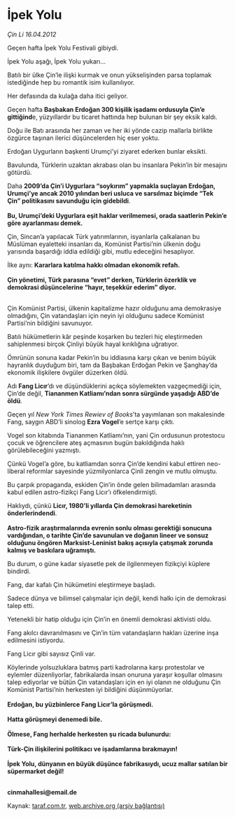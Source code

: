 # İpek Yolu

*Çin Li 16.04.2012*

<div class="yazi"><p>Geçen hafta İpek Yolu Festivali gibiydi.</p>
<p>İpek Yolu aşağı, İpek Yolu yukarı...</p>
<p>Batılı bir ülke Çin’le ilişki kurmak ve onun yükselişinden parsa toplamak istediğinde hep bu romantik isim kullanılıyor.</p>
<p>Her defasında da kulağa daha itici geliyor.</p>
<p>Geçen hafta <b>Başbakan Erdoğan 300 kişilik işadamı ordusuyla Çin’e gittiğind</b>e, yüzyıllardır bu ticaret hattında hep bulunan bir şey eksik kaldı.</p>
<p>Doğu ile Batı arasında her zaman ve her iki yönde cazip mallarla birlikte özgürce taşınan ilerici düşüncelerden hiç eser yoktu.</p>
<p>Erdoğan Uygurların başkenti Urumçi’yi ziyaret ederken bunlar eksikti.</p>
<p>Bavulunda, Türklerin uzaktan akrabası olan bu insanlara Pekin’in bir mesajını götürdü.</p>
<p>Daha <b>2009’da Çin’i Uygurlara “soykırım” yapmakla suçlayan Erdoğan, Urumçi’ye ancak 2010 yılından beri usluca ve sarsılmaz biçimde “Tek Çin” politikasını savunduğu için gidebildi</b>.<br/><br/><b>Bu, Urumçi’deki Uygurlara eşit haklar verilmemesi, orada saatlerin Pekin’e göre ayarlanması demek.</b></p>
<p>Çin, Sincan’a yapılacak Türk yatırımlarının, isyanlarla çalkalanan bu Müslüman eyaletteki insanları da, Komünist Partisi’nin ülkenin doğu yarısında başardığı iddia edildiği gibi, mutlu edeceğini hesaplıyor.</p>
<p>İlke aynı: <b>Kararlara katılma hakkı olmadan ekonomik refah.<br/><br/></b><b>Çin yönetimi, Türk parasına “evet” derken, Türklerin özerklik ve demokrasi düşüncelerine “hayır, teşekkür ederim” diyor.</b></p>
<p><b><br/></b>Çin Komünist Partisi, ülkenin kapitalizme hazır olduğunu ama demokrasiye olmadığını, Çin vatandaşları için neyin iyi olduğunu sadece Komünist Partisi’nin bildiğini savunuyor.</p>
<p>Batılı hükümetlerin kâr peşinde koşarken bu tezleri hiç eleştirmeden sahiplenmesi birçok Çinliyi büyük hayal kırıklığına uğratıyor.</p>
<p>Ömrünün sonuna kadar Pekin’in bu iddiasına karşı çıkan ve benim büyük hayranlık duyduğum biri, tam da Başbakan Erdoğan Pekin ve Şanghay’da ekonomik ilişkilere övgüler düzerken öldü.</p>
<p>Adı <b>Fang Licır</b>’dı ve düşündüklerini açıkça söylemekten vazgeçmediği için, Çin’de değil, <b>Tiananmen Katliamı’ndan sonra sürgünde yaşadığı ABD’de öldü</b>.</p>
<p>Geçen yıl <i>New York Times Rewiev of Books</i>’ta yayımlanan son makalesinde Fang, saygın ABD’li sinolog <b>Ezra Vogel</b>’e sertçe karşı çıktı.</p>
<p>Vogel son kitabında Tiananmen Katliamı’nın, yani Çin ordusunun protestocu çocuk ve öğrencilere ateş açmasının bugün bakıldığında haklı görülebileceğini yazmıştı.</p>
<p>Çünkü Vogel’a göre, bu katliamdan sonra Çin’de kendini kabul ettiren neo-liberal reformlar sayesinde yüzmilyonlarca Çinli zengin ve mutlu olmuştu.</p>
<p>Bu çarpık propaganda, eskiden Çin’in önde gelen bilimadamları arasında kabul edilen astro-fizikçi Fang Licır’ı öfkelendirmişti.</p>
<p>Haklıydı, çünkü <b>Licır, 1980’li yıllarda Çin demokrasi hareketinin önderlerindendi</b>.<br/><br/><b>Astro-fizik araştırmalarında evrenin sonlu olması gerektiği sonucuna vardığından, o tarihte Çin’de savunulan ve doğanın lineer ve sonsuz olduğunu öngören Marksist-Leninist bakış açısıyla çatışmak zorunda kalmış ve baskılara uğramıştı.</b></p>
<p>Bu durum, o güne kadar siyasetle pek de ilgilenmeyen fizikçiyi küplere bindirdi.</p>
<p>Fang, dar kafalı Çin hükümetini eleştirmeye başladı.</p>
<p>Sadece dünya ve bilimsel çalışmalar için değil, kendi halkı için de demokrasi talep etti.</p>
<p>Yetenekli bir hatip olduğu için Çin’in en önemli demokrasi aktivisti oldu.</p>
<p>Fang akılcı davranılmasını ve Çin’in tüm vatandaşların hakları üzerine inşa edilmesini istiyordu.</p>
<p>Fang Licır gibi sayısız Çinli var.</p>
<p>Köylerinde yolsuzluklara batmış parti kadrolarına karşı protestolar ve eylemler düzenliyorlar, fabrikalarda insan onuruna yaraşır koşullar olmasını talep ediyorlar ve bütün Çin vatandaşları için en iyi olanın ne olduğunu Çin Komünist Partisi’nin herkesten iyi bildiğini düşünmüyorlar.<br/><br/><b>Erdoğan, bu yüzbinlerce Fang Licır’la görüşmedi. <br/><br/></b><b>Hatta görüşmeyi denemedi bile.<br/><br/></b><b>Ölmese, Fang herhalde herkesten şu ricada bulunurdu:<br/><br/></b><b>Türk-Çin ilişkilerini politikacı ve işadamlarına bırakmayın!<br/><br/></b><b>İpek Yolu, dünyanın en büyük düşünce fabrikasıydı, ucuz mallar satılan bir süpermarket değil!</b></p>
<p><b><br/>cinmahallesi@email.de</b></p>
</div>

Kaynak: [taraf.com.tr](http://www.taraf.com.tr/cin-li/makale-ipek-yolu.htm), [web.archive.org (arşiv bağlantısı)](http://web.archive.org/web/20131107130209/http://www.taraf.com.tr/cin-li/makale-ipek-yolu.htm)
